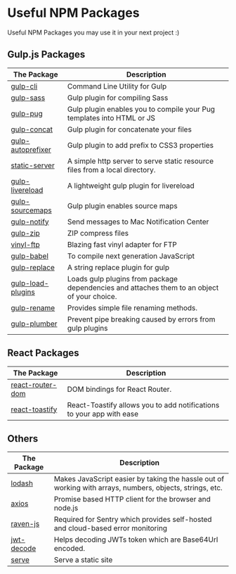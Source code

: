 # Useful NPM Packages
Useful NPM Packages you may use it in your next project :)

## Gulp.js Packages
The Package | Description
------------|------------
[gulp-cli](https://www.npmjs.com/package/gulp-cli) | Command Line Utility for Gulp
[gulp-sass](https://www.npmjs.com/package/gulp-sass) | Gulp plugin for compiling Sass
[gulp-pug](https://www.npmjs.com/package/gulp-pug) | Gulp plugin enables you to compile your Pug templates into HTML or JS
[gulp-concat](https://www.npmjs.com/package/gulp-concat) | Gulp plugin for concatenate your files
[gulp-autoprefixer](https://www.npmjs.com/package/gulp-autoprefixer) | Gulp plugin to add prefix to CSS3 properties
[static-server](https://www.npmjs.com/package/static-server) | A simple http server to serve static resource files from a local directory.
[gulp-livereload](https://www.npmjs.com/package/gulp-livereload) | A lightweight gulp plugin for livereload
[gulp-sourcemaps](https://www.npmjs.com/package/gulp-sourcemaps) | Gulp plugin enables source maps
[gulp-notify](https://www.npmjs.com/package/gulp-notify) | Send messages to Mac Notification Center
[gulp-zip](https://www.npmjs.com/package/gulp-zip) | ZIP compress files
[vinyl-ftp](https://www.npmjs.com/package/vinyl-ftp) | Blazing fast vinyl adapter for FTP
[gulp-babel](https://www.npmjs.com/package/gulp-babel) | To compile next generation JavaScript
[gulp-replace](https://www.npmjs.com/package/gulp-replace) | A string replace plugin for gulp 
[gulp-load-plugins](https://www.npmjs.com/package/gulp-load-plugins) | Loads gulp plugins from package dependencies and attaches them to an object of your choice.
[gulp-rename](https://www.npmjs.com/package/gulp-rename) | Provides simple file renaming methods.
[gulp-plumber](https://www.npmjs.com/package/gulp-plumber) | Prevent pipe breaking caused by errors from gulp plugins

## React Packages
The Package | Description
------------|------------
[react-router-dom](https://www.npmjs.com/package/react-router-dom) | DOM bindings for React Router.
[react-toastify](https://www.npmjs.com/package/react-toastify) | React-Toastify allows you to add notifications to your app with ease

## Others
The Package | Description
------------|------------
[lodash](https://www.npmjs.com/package/lodash) | Makes JavaScript easier by taking the hassle out of working with arrays, numbers, objects, strings, etc.
[axios](https://www.npmjs.com/package/axios) | Promise based HTTP client for the browser and node.js
[raven-js](https://www.npmjs.com/package/raven-js) | Required for Sentry which provides self-hosted and cloud-based error monitoring
[jwt-decode](https://www.npmjs.com/package/jwt-decode) | Helps decoding JWTs token which are Base64Url encoded.
[serve](https://www.npmjs.com/package/serve) | Serve a static site
